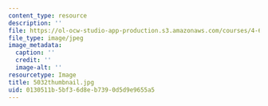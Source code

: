 ```yaml
---
content_type: resource
description: ''
file: https://ol-ocw-studio-app-production.s3.amazonaws.com/courses/4-614-religious-architecture-and-islamic-cultures-fall-2002/0130511b5bf36d8eb7390d5d9e9655a5_5032thumbnail.jpg
file_type: image/jpeg
image_metadata:
  caption: ''
  credit: ''
  image-alt: ''
resourcetype: Image
title: 5032thumbnail.jpg
uid: 0130511b-5bf3-6d8e-b739-0d5d9e9655a5
---
```

